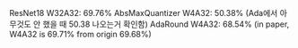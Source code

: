 ResNet18 W32A32: 69.76%
AbsMaxQuantizer W4A32: 50.38% (Ada에서 아무것도 안 했을 때 50.38 나오는거 확인함)
AdaRound W4A32: 68.54% (in paper, W4A32 is 69.71% from origin 69.68%)